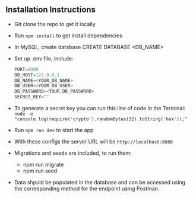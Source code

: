 ## Installation Instructions

- Git clone the repo to get it locally
- Run `npm install` to get install dependencies
- In MySQL, create database CREATE DATABASE <DB_NAME>
- Set up .env file, include:

  ```js
  PORT=8080
  DB_HOST=127.0.0.1
  DB_NAME=<YOUR_DB_NAME>
  DB_USER=<YOUR_DB_USER>
  DB_PASSWORD=<YOUR_DB_PASSWORD>
  SECRET_KEY=""
  ```

- To generate a secret key you can run this line of code in the Terminal: `node -e "console.log(require('crypto').randomBytes(32).toString('hex'));"`
- Run `npm run dev` to start the app
- With these configs the server URL will be `http://localhost:8080`
- Migrations and seeds are included, to run them:

  - npm run migrate
  - npm run seed

- Data shpuld be populated in the database and can be accessed using the corresponding method for the endpoint using Postman.
